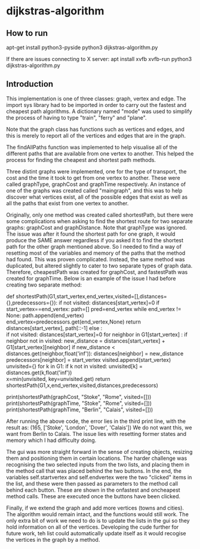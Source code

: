 # dijkstras-algorithm

## How to run
apt-get install python3-pyside
python3 dijkstras-algorithm.py

If there are issues connecting to X server:
apt install xvfb
xvfb-run python3 dijkstras-algorithm.py

## Introduction
This implementation is one of three classes: graph, vertex and edge. The import sys
library had to be imported in order to carry out the fastest and cheapest path algorithms. A dictionary named "mode"
was used to simplify the process of having to type "train", "ferry" and "plane".

Note that the graph class has functions such as vertices and edges, and this is merely to report all of the
vertices and edges that are in the graph.

The findAllPaths function was implemented to help visualise all of the different paths that are available from
one vertex to another. This helped the process for finding the cheapest and shortest path methods.

Three distint graphs were implemented, one for the type of transport, the cost and the time 
it took to get from one vertex to another. These were called graphType, graphCost and graphTime respectively. 
An instance of one of the graphs was created called "maingraph", and this was to help discover what vertices
exist, all of the possible edges that exist as well as all the paths that exist from one vertex to another.

Originally, only one method was created called shortestPath, but there were some complications when asking to 
find the shortest route for two separate graphs: graphCost and graphDistance. Note that graphType was ignored. The issue was after it found the shortest path for one
graph, it would produce the SAME answer regardless if you asked it to find the shortest path for the other
graph mentioned above. So I needed to find a way of resetting most of the variables and memory of the paths
that the method had found. This was proven complicated. Instead, the same method was duplicated, but altered 
slightly to cater to two separate types of graph data. Therefore, cheapestPath was created for graphCost, and
fastestPath was created for graphTime. Below is an example of the issue I had before creating two separate 
method:

def shortestPath(G1,start_vertex,end_vertex,visited=[],distances={},predecessors={}):
    if not visited: distances[start_vertex]=0
    if start_vertex==end_vertex:
        path=[]
        pred=end_vertex
        while end_vertex != None:
            path.append(end_vertex)
            end_vertex=predecessors.get(end_vertex,None)
        return distances[start_vertex], path[::-1]
    else :     
        if not visited: distances[start_vertex]=0
        for neighbor in G1[start_vertex] :
            if neighbor not in visited:
                new_distance = distances[start_vertex] + G1[start_vertex][neighbor]
                if new_distance < distances.get(neighbor,float('inf')):
                    distances[neighbor] = new_distance
                    predecessors[neighbor] = start_vertex
        visited.append(start_vertex)
        unvisited={}
        for k in G1:
            if k not in visited:
                unvisited[k] = distances.get(k,float('inf'))        
        x=min(unvisited, key=unvisited.get)
        return shortestPath(G1,x,end_vertex,visited,distances,predecessors)

print(shortestPath(graphCost, "Stoke", "Rome", visited=[]))
print(shortestPath(graphTime, "Stoke", "Rome", visited=[]))
print(shortestPath(graphTime, "Berlin", "Calais", visited=[]))

After running the above code, the error lies in the third print line, with the result as:
(165, ['Stoke', 'London', 'Dover', 'Calais'])
We do not want this, we want from Berlin to Calais. The issue lies with resetting former states and
memory which I had difficulty doing.

The gui was more straight forward in the sense of creating objects, resizing them and positioning them in 
certain locations. The harder challenge was recognising the two selected inputs from the two lists, 
and placing them in the method call that was placed behind the two buttons. In the end, the variables
self.startvertex and self.endvertex were the two "clicked" items in the list, and these were then passed
as parameters to the method call behind each button. These are shown in the onfastest and oncheapest method
calls. These are executed once the buttons have been clicked.

Finally, if we extend the graph and add more vertices (towns and cities). The algorithm would remain intact, 
and the functions would still work. The only extra bit of work we need to do is to update the lists in the gui 
so they hold information on all of the vertices. Developing the cude further for future work, teh list could 
automatically update itself as it would recogise the vertices in the graph by a method.




















